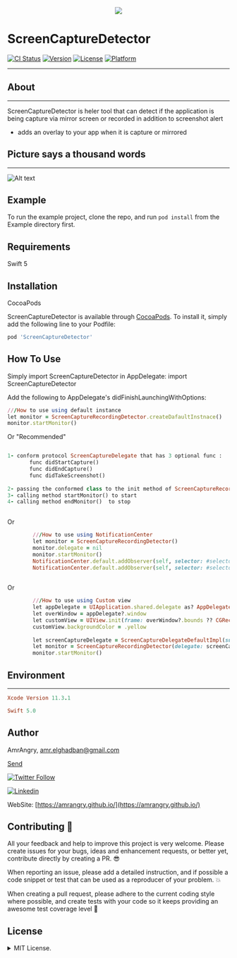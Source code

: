 
<p align="center">
  <img src ="https://github.com/amrangry/ScreenCaptureDetector/blob/master/Example/ScreenCaptureDetector/Images.xcassets/icon.imageset/icon.png?raw=true"/>
</p>

# ScreenCaptureDetector

[![CI Status](https://img.shields.io/travis/amrangry/ScreenCaptureDetector.svg?style=flat)](https://travis-ci.org/amrangry/ScreenCaptureDetector)
[![Version](https://img.shields.io/cocoapods/v/ScreenCaptureDetector.svg?style=flat)](https://cocoapods.org/pods/ScreenCaptureDetector)
[![License](https://img.shields.io/cocoapods/l/ScreenCaptureDetector.svg?style=flat)](https://cocoapods.org/pods/ScreenCaptureDetector)
[![Platform](https://img.shields.io/cocoapods/p/ScreenCaptureDetector.svg?style=flat)](https://cocoapods.org/pods/ScreenCaptureDetector)

---

##  About
---
  ScreenCaptureDetector is heler tool that can detect if the application is being capture via mirror screen or recorded in addition to screenshot alert 
   * adds an overlay to your app when it is capture or mirrored


##  Picture says a thousand words
---

![Alt text](https://github.com/amrangry/ScreenCaptureDetector/blob/master/Example/ScreenCaptureDetector/Images.xcassets/screendetector.dataset/screendetector.gif?raw=true "Screen Player")


## Example

To run the example project, clone the repo, and run `pod install` from the Example directory first.

## Requirements

Swift 5 

## Installation

CocoaPods

ScreenCaptureDetector is available through [CocoaPods](https://cocoapods.org). To install
it, simply add the following line to your Podfile:

```ruby
pod 'ScreenCaptureDetector'
```

## How To Use

Simply import ScreenCaptureDetector in AppDelegate:
import ScreenCaptureDetector

Add the following to AppDelegate's didFinishLaunchingWithOptions:
```ruby
///How to use using default instance
let monitor = ScreenCaptureRecordingDetector.createDafaultInstnace()
monitor.startMonitor()
```
Or "Recommended"
```ruby

1- conform protocol ScreenCaptureDelegate that has 3 optional func :
       func didStartCapture()
       func didEndCapture()
       func didTakeScreenshot()
       
2- passing the conformed class to the init method of ScreenCaptureRecordingDetector
3- calling method startMonitor() to start
4- calling method endMonitor()  to stop 
  
``` 
Or
```ruby
        ///How to use using NotificationCenter
        let monitor = ScreenCaptureRecordingDetector()
        monitor.delegate = nil
        monitor.startMonitor()
        NotificationCenter.default.addObserver(self, selector: #selector(showScreen), name: .screenCapturingStarted, object: nil)
        NotificationCenter.default.addObserver(self, selector: #selector(dimissScreen), name: .screenCapturingEnded, object: nil)
       
```   
Or
```ruby
        ///How to use using Custom view
        let appDelegate = UIApplication.shared.delegate as? AppDelegate
        let overWindow = appDelegate?.window
        let customView = UIView.init(frame: overWindow?.bounds ?? CGRect.init(x: 0, y: 0, width: 200, height: 200))
        customView.backgroundColor = .yellow
        
        let screenCaptureDelegate = ScreenCaptureDelegateDefaultImpl(suspendView: customView, drawOver: overWindow)
        let monitor = ScreenCaptureRecordingDetector(delegate: screenCaptureDelegate)
        monitor.startMonitor()
``` 
## Environment
---
```ruby
Xcode Version 11.3.1
```
```ruby
Swift 5.0
```

## Author
AmrAngry, <a href="amr.elghadban@gmail.com">amr.elghadban@gmail.com</a> 

[Send](mailto:amr.elghadban@gmail.com?subject=I%20checked%20your%20github%20repo!)

[![Twitter Follow](https://img.shields.io/twitter/follow/amr_elghadban?style=social)](https://twitter.com/intent/follow?screen_name=amr_elghadban)

[![Linkedin](https://img.shields.io/badge/Lets%20Connect%20via-LinkedIn-blue)](https://www.linkedin.com/in/amrelghadban/)

WebSite: [https://amrangry.github.io/](https://amrangry.github.io/)

## Contributing 🤘
All your feedback and help to improve this project is very welcome. Please create issues for your bugs, ideas and enhancement requests, or better yet, contribute directly by creating a PR. 😎

When reporting an issue, please add a detailed instruction, and if possible a code snippet or test that can be used as a reproducer of your problem. 💥

When creating a pull request, please adhere to the current coding style where possible, and create tests with your code so it keeps providing an awesome test coverage level 💪

## License
<details>
<summary>MIT License.</summary>
Distributed under MIT License.
Copyright 2025 Amr Elghadban
</details>

